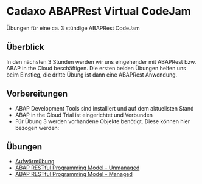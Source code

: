 # Cadaxo ABAPRest Virtual CodeJam
Übungen für eine ca. 3 stündige ABAPRest CodeJam

## Überblick
In den nächsten 3 Stunden werden wir uns eingehender mit ABAPRest bzw. ABAP in the Cloud beschäftigen. Die ersten beiden Übungen helfen uns beim Einstieg, die dritte Übung ist dann eine ABAPRest Anwendung.

## Vorbereitungen
- ABAP Development Tools sind installiert und auf dem aktuellsten Stand
- ABAP in the Cloud Trial ist eingerichtet und Verbunden
- Für Übung 3 werden vorhandene Objekte benötigt. Diese können hier bezogen werden: 

## Übungen

* [Aufwärmübung](http://www.dropwizard.io/1.0.2/docs/) 
* [ABAP RESTful Programming Model - Unmanaged](https://maven.apache.org/) 
* [ABAP RESTful Programming Model - Managed](https://rometools.github.io/rome/) 
